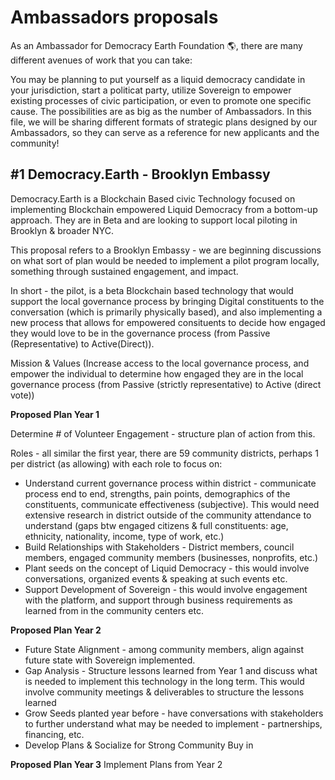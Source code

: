 
# Ambassadors proposals



As an Ambassador for Democracy Earth Foundation 🌎, there are many different avenues of work that you can take: 

You may be planning to put yourself as a liquid democracy candidate in your jurisdiction, start a politicat party, utilize
Sovereign to empower existing processes of civic participation, or even to promote one specific cause. The possibilities are as big as the 
number of Ambassadors. In this file, we will be sharing different formats of strategic plans designed by our Ambassadors, so they can serve
as a reference for new applicants and the community!


## #1 Democracy.Earth - Brooklyn Embassy

Democracy.Earth is a Blockchain Based civic Technology focused on implementing Blockchain empowered Liquid Democracy from a bottom-up 
approach. They are in Beta and are looking to support local piloting in Brooklyn & broader NYC.


This proposal refers to a Brooklyn Embassy - we are beginning discussions on what sort of plan would be needed to implement a pilot program
locally, something through sustained engagement, and impact.

In short - the pilot, is a beta Blockchain based technology that would support the local governance process by bringing Digital 
constituents to the conversation (which is primarily physically based), and also implementing a new process that allows for empowered 
consituents to decide how engaged they would love to be in the governance process (from Passive (Representative) to Active(Direct)).

Mission & Values (Increase access to the local governance process, and empower the individual to determine how engaged they are in the 
local governance process (from Passive (strictly representative) to Active (direct vote))

**Proposed Plan Year 1**

Determine # of Volunteer Engagement - structure plan of action from this. 

Roles - all similar the first year, there are 59 community districts, perhaps 1 per district (as allowing) with each role to focus on:

* Understand current governance process within district - communicate process end to end, strengths, pain points, demographics of the 
constituents, communicate effectiveness (subjective). This would need extensive research in district outside of the community attendance to understand (gaps btw engaged citizens & full constituents: age, ethnicity, nationality, income, type of work, etc.)
* Build Relationships with Stakeholders - District members, council members, engaged community members (businesses, nonprofits, etc.)
* Plant seeds on the concept of Liquid Democracy - this would involve conversations, organized events & speaking at such events etc.
* Support Development of Sovereign - this would involve engagement with the platform, and support through business requirements as learned from in the community centers etc.

**Proposed Plan Year 2**

* Future State Alignment - among community members, align against future state with Sovereign implemented.
* Gap Analysis - Structure lessons learned from Year 1 and discuss what is needed to implement this technology in the long term. This would involve community meetings & deliverables to structure the lessons learned
* Grow Seeds planted year before - have conversations with stakeholders to further understand what may be needed to implement - partnerships, financing, etc.
* Develop Plans & Socialize for Strong Community Buy in

**Proposed Plan Year 3**
Implement Plans from Year 2
